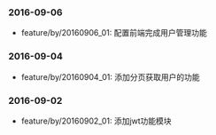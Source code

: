 ### 2016-09-06
* feature/by/20160906_01: 配置前端完成用户管理功能

### 2016-09-04
* feature/by/20160904_01: 添加分页获取用户的功能

### 2016-09-02
* feature/by/20160902_01: 添加jwt功能模块

